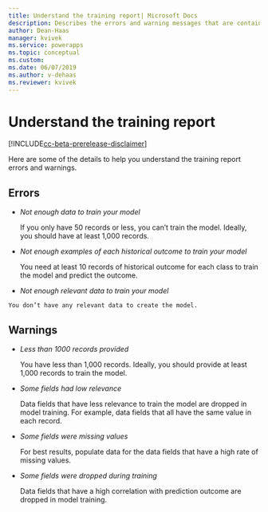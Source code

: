 ```yaml
---
title: Understand the training report| Microsoft Docs
description: Describes the errors and warning messages that are contained in the binary classification model training report
author: Dean-Haas
manager: kvivek
ms.service: powerapps
ms.topic: conceptual
ms.custom: 
ms.date: 06/07/2019
ms.author: v-dehaas
ms.reviewer: kvivek
---
```


# Understand the training report

[!INCLUDE[cc-beta-prerelease-disclaimer](./includes/cc-beta-prerelease-disclaimer.md)]


Here are some of the details to help you understand the training report errors and warnings. 

## Errors
- *Not enough data to train your model*

    If you only have 50 records or less, you can’t train the model. Ideally, you should have at least 1,000 records.

- *Not enough examples of each historical outcome to train your model*

    You need at least 10 records of historical outcome for each class to train the model and predict the outcome.

- *Not enough relevant data to train your model*


<!--from editor: In the below response, is it correct that you don't have **any** relevant data, or just not enough relevant data?-->


    You don’t have any relevant data to create the model.

## Warnings
- *Less than 1000 records provided*

    You have less than 1,000 records. Ideally, you should provide at least 1,000 records to train the model.

- *Some fields had low relevance*

    Data fields that have less relevance to train the model are dropped in model training.  For example, data fields that all have the same value in each record.

- *Some fields were missing values*

    For best results, populate data for the data fields that have a high rate of missing values. 

- *Some fields were dropped during training*

    Data fields that have a high correlation with prediction outcome are dropped in model training.

